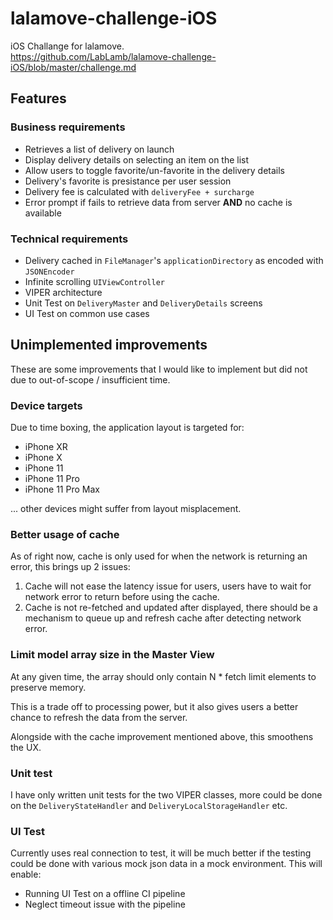 # lalamove-challenge-iOS
iOS Challange for lalamove.
<br>https://github.com/LabLamb/lalamove-challenge-iOS/blob/master/challenge.md

## Features
### Business requirements
- Retrieves a list of delivery on launch
- Display delivery details on selecting an item on the list
- Allow users to toggle favorite/un-favorite in the delivery details
- Delivery's favorite is presistance per user session
- Delivery fee is calculated with `deliveryFee + surcharge`
- Error prompt if fails to retrieve data from server **AND** no cache is available

### Technical requirements
- Delivery cached in `FileManager`'s `applicationDirectory` as encoded with `JSONEncoder`
- Infinite scrolling `UIViewController`
- VIPER architecture
- Unit Test on `DeliveryMaster` and `DeliveryDetails` screens
- UI Test on common use cases


## Unimplemented improvements
These are some improvements that I would like to implement but did not due to out-of-scope / insufficient time.

### Device targets
Due to time boxing, the application layout is targeted for:

- iPhone XR
- iPhone X
- iPhone 11
- iPhone 11 Pro
- iPhone 11 Pro Max

... other devices might suffer from layout misplacement.

### Better usage of cache
As of right now, cache is only used for when the network is returning an error, this brings up 2 issues:

1. Cache will not ease the latency issue for users, users have to wait for network error to return before using the cache.
2. Cache is not re-fetched and updated after displayed, there should be a mechanism to queue up and refresh cache after detecting network error.

### Limit model array size in the Master View
At any given time, the array should only contain N * fetch limit elements to preserve memory.

This is a trade off to processing power, but it also gives users a better chance to refresh the data from the server.

Alongside with the cache improvement mentioned above, this smoothens the UX.

### Unit test
I have only written unit tests for the two VIPER classes, more could be done on the `DeliveryStateHandler` and `DeliveryLocalStorageHandler` etc.

### UI Test
Currently uses real connection to test, it will be much better if the testing could be done with various mock json data in a mock environment. This will enable:

- Running UI Test on a offline CI pipeline
- Neglect timeout issue with the pipeline
